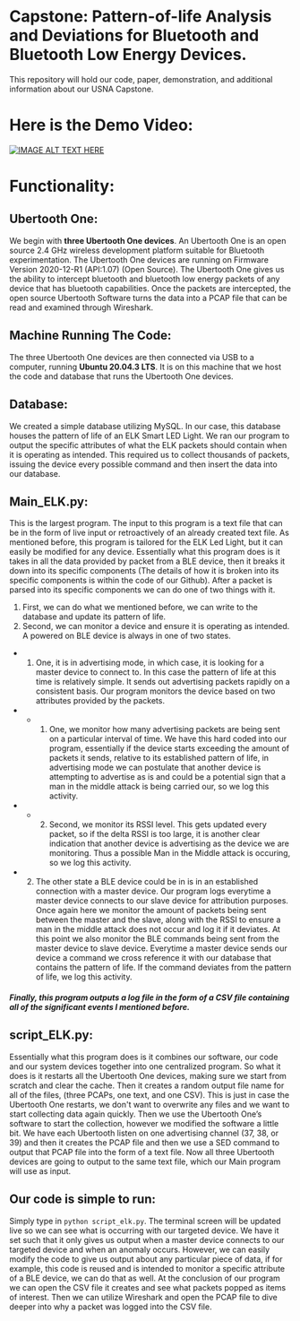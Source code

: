 # Capstone: Pattern-of-life Analysis and Deviations for Bluetooth and Bluetooth Low Energy Devices.</br>
This repository will hold our code, paper, demonstration, and additional information about our USNA Capstone. 
</br> 
# Here is the Demo Video:</br>

[![IMAGE ALT TEXT HERE](https://img.youtube.com/vi/yTJTlL0mBgo/0.jpg)](https://www.youtube.com/watch?v=yTJTlL0mBgo) </br>


# Functionality:
## Ubertooth One:
We begin with **three Ubertooth One devices**. An Ubertooth One is an open source 2.4 GHz wireless development platform suitable for Bluetooth experimentation. The Ubertooth One devices are running on Firmware Version 2020-12-R1 (API:1.07) (Open Source). The Ubertooth One gives us the ability to intercept bluetooth and bluetooth low energy packets of any device that has bluetooth capabilities. Once the packets are intercepted, the open source Ubertooth Software turns the data into a PCAP file that can be read and examined through Wireshark.
## Machine Running The Code:
The three Ubertooth One devices are then connected via USB to a computer, running **Ubuntu 20.04.3 LTS**. It is on this machine that we host the code and database that runs the Ubertooth One devices. 
## Database:
We created a simple database utilizing MySQL. In our case, this database houses the pattern of life of an ELK Smart LED Light. We ran our program to output the specific attributes of what the ELK packets should contain when it is operating as intended. This required us to collect thousands of packets, issuing the device every possible command and then insert the data into our database.
## Main_ELK.py:
This is the largest program. The input to this program is a text file that can be in the form of live input or retroactively of an already created text file. As mentioned before, this program is tailored for the ELK Led Light, but it can easily be modified for any device. Essentially what this program does is it takes in all the data provided by packet from a BLE device, then it breaks it down into its specific components (The details of how it is broken into its specific components is within the code of our Github). After a packet is parsed into its specific components we can do one of two things with it.
1. First, we can do what we mentioned before, we can write to the database and update its pattern of life. 
2. Second, we can monitor a device and ensure it is operating as intended. A powered on BLE device is always in one of two states. 
- 1. One, it is in advertising mode, in which case, it is looking for a master device to connect to. In this case the pattern of life at this time is relatively simple. It sends out advertising packets rapidly on a consistent basis. Our program monitors the device based on two attributes provided by the packets. 
- - 1. One, we monitor how many advertising packets are being sent on a particular interval of time. We have this hard coded into our program, essentially if the device starts exceeding the amount of packets it sends, relative to its established pattern of life, in advertising mode we can postulate that another device is attempting to advertise as is and could be a potential sign that a man in the middle attack is being carried our, so we log this activity. 
- - 2. Second, we monitor its RSSI level. This gets updated every packet, so if the delta RSSI is too large, it is another clear indication that another device is advertising as the device we are monitoring. Thus a possible Man in the Middle attack is occuring, so we log this activity.
- 2. The other state a BLE device could be in is in an established connection with a master device. Our program logs everytime a master device connects to our slave device for attribution purposes. Once again here we monitor the amount of packets being sent between the master and the slave, along with the RSSI to ensure a man in the middle attack does not occur and log it if it deviates. At this point we also monitor the BLE commands being sent from the master device to slave device. Everytime a master device sends our device a command we cross reference it with our database that contains the pattern of life. If the command deviates from the pattern of life, we log this activity. 
##### Finally, this program outputs a log file in the form of a CSV file containing all of the significant events I mentioned before.
## script_ELK.py: 
Essentially what this program does is it combines our software, our code and our system devices together into one centralized program. So what it does is it restarts all the Ubertooth One devices, making sure we start from scratch and clear the cache. Then it creates a random output file name for all of the files, (three PCAPs, one text, and one CSV). This is just in case the Ubertooth One restarts, we don't want to overwrite any files and we want to start collecting data again quickly. Then we use the Ubertooth One’s software to start the collection, however we modified the software a little bit. We have each Ubertooth listen on one advertising channel (37, 38, or 39) and then it creates the PCAP file and then we use a SED command to output that PCAP file into the form of a text file. Now all three Ubertooth devices are going to output to the same text file, which our Main program will use as input.
## Our code is simple to run:
Simply type in `python script_elk.py`. The terminal screen will be updated live so we can see what is occurring with our targeted device. We have it set such that it only gives us output when a master device connects to our targeted device and when an anomaly occurs. However, we can easily modify the code to give us output about any particular piece of data, if for example, this code is reused and is intended to monitor a specific attribute of a BLE device, we can do that as well. At the conclusion of our program we can open the CSV file it creates and see what packets popped as items of interest. Then we can utilize Wireshark and open the PCAP file to dive deeper into why a packet was logged into the CSV file.



